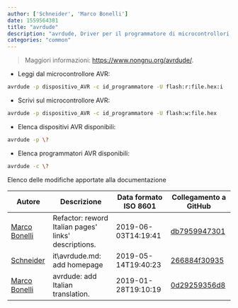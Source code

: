 ```yaml
---
author: ['Schneider', 'Marco Bonelli']
date: 1559564381
title: "avrdude"
description: "avrdude, Driver per il programmatore di microcontrollori Atmel AVR."
categories: "common"
---
```

> Maggiori informazioni: <https://www.nongnu.org/avrdude/>.

- Leggi dal microcontrollore AVR:

```bash
avrdude -p dispositivo_AVR -c id_programmatore -U flash:r:file.hex:i
```

- Scrivi sul microcontrollore AVR:

```bash
avrdude -p dispositivo_AVR -c id_programmatore -U flash:w:file.hex
```

- Elenca dispositivi AVR disponibili:

```bash
avrdude -p \?
```

- Elenca programmatori AVR disponibili:

```bash
avrdude -c \?
```
Elenco delle modifiche apportate alla documentazione


Autore | Descrizione | Data formato ISO 8601 | Collegamento a GitHub
------|-----|-----|-----
[Marco Bonelli](mailto:marco@mebeim.net) | Refactor: reword Italian pages' links' descriptions. | 2019-06-03T14:19:41 | [db7959947301](https://github.com/tldr-pages/tldr/commit/db795994730108131d36e7a50b67378e79e27c10)
[Schneider](mailto:lucas.schneider@sap.com) | it\avrdude.md: add homepage | 2019-05-14T19:40:23 | [266884f30935](https://github.com/tldr-pages/tldr/commit/266884f309358af501a69a222af1dd3c37e36c9b)
[Marco Bonelli](mailto:mb5.marcob@gmail.com) | avrdude: add Italian translation. | 2019-01-28T19:10:19 | [0d29259356d8](https://github.com/tldr-pages/tldr/commit/0d29259356d8c3061facc074185496138ba60aaa)


